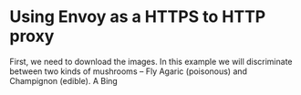 # Using Envoy as a HTTPS to HTTP proxy

First, we need to download the images. In this example we will discriminate between two kinds of mushrooms – Fly Agaric (poisonous) and Champignon (edible). A Bing
